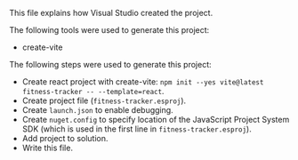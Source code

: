 This file explains how Visual Studio created the project.

The following tools were used to generate this project:
- create-vite

The following steps were used to generate this project:
- Create react project with create-vite: `npm init --yes vite@latest fitness-tracker -- --template=react`.
- Create project file (`fitness-tracker.esproj`).
- Create `launch.json` to enable debugging.
- Create `nuget.config` to specify location of the JavaScript Project System SDK (which is used in the first line in `fitness-tracker.esproj`).
- Add project to solution.
- Write this file.
